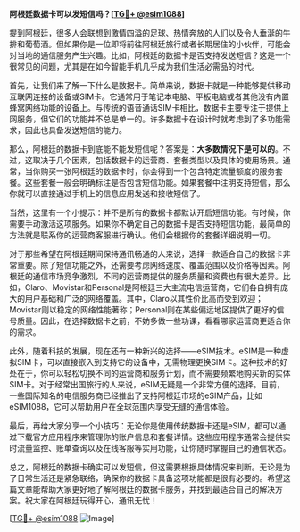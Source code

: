 **阿根廷数据卡可以发短信吗？[[TG💪+ @esim1088](https://t.me/s/esim1088)]**

提到阿根廷，很多人会联想到激情四溢的足球、热情奔放的人们以及令人垂涎的牛排和葡萄酒。但如果你是一位即将前往阿根廷旅行或者长期居住的小伙伴，可能会对当地的通信服务产生兴趣。比如，阿根廷的数据卡是否支持发送短信？这是一个很常见的问题，尤其是在如今智能手机几乎成为我们生活必需品的时代。

首先，让我们来了解一下什么是数据卡。简单来说，数据卡就是一种能够提供移动互联网连接的设备或SIM卡。它通常用于笔记本电脑、平板电脑或者其他没有内置蜂窝网络功能的设备上。与传统的语音通话SIM卡相比，数据卡主要专注于提供上网服务，但它们的功能并不总是单一的。许多数据卡在设计时就考虑到了多功能需求，因此也具备发送短信的能力。

那么，阿根廷的数据卡到底能不能发短信呢？答案是：**大多数情况下是可以的**。不过，这取决于几个因素，包括数据卡的运营商、套餐类型以及具体的使用场景。通常，当你购买一张阿根廷的数据卡时，你会得到一个包含特定流量额度的服务套餐。这些套餐一般会明确标注是否包含短信功能。如果套餐中注明支持短信，那么你就可以直接通过手机上的信息应用发送和接收短信了。

当然，这里有一个小提示：并不是所有的数据卡都默认开启短信功能。有时候，你需要手动激活这项服务。如果你不确定自己的数据卡是否支持短信功能，最简单的方法就是联系你的运营商客服进行确认。他们会根据你的套餐详细说明一切。

对于那些希望在阿根廷期间保持通讯畅通的人来说，选择一款适合自己的数据卡非常重要。除了短信功能之外，还需要考虑网络速度、覆盖范围以及价格等因素。阿根廷的通信市场竞争激烈，不同的运营商提供的服务质量和资费也有很大差异。比如，Claro、Movistar和Personal是阿根廷三大主流电信运营商，它们各自拥有庞大的用户基础和广泛的网络覆盖。其中，Claro以其性价比高而受到欢迎；Movistar则以稳定的网络性能著称；Personal则在某些偏远地区提供了更好的信号质量。因此，在选择数据卡之前，不妨多做一些功课，看看哪家运营商更适合你的需求。

此外，随着科技的发展，现在还有一种新兴的选择——eSIM技术。eSIM是一种虚拟SIM卡，可以直接嵌入到支持它的设备中，无需物理更换SIM卡。这种技术的好处在于，你可以轻松切换不同的运营商和服务计划，而不需要频繁地购买新的实体SIM卡。对于经常出国旅行的人来说，eSIM无疑是一个非常方便的选择。目前，一些国际知名的电信服务商已经推出了支持阿根廷市场的eSIM产品，比如eSIM1088，它可以帮助用户在全球范围内享受无缝的通信体验。

最后，再给大家分享一个小技巧：无论你是使用传统数据卡还是eSIM，都可以通过下载官方应用程序来管理你的账户信息和套餐详情。这些应用程序通常会提供实时流量监控、账单查询以及在线客服等实用功能，让你随时掌握自己的通信状态。

总之，阿根廷的数据卡确实可以发短信，但这需要根据具体情况来判断。无论是为了日常生活还是紧急联络，确保你的数据卡具备这项功能都是很有必要的。希望这篇文章能帮助大家更好地了解阿根廷的数据卡服务，并找到最适合自己的解决方案。祝大家在阿根廷玩得开心，通讯无忧！

[[TG💪+ @esim1088](https://t.me/s/esim1088) ![Image](https://i.postimg.cc/4NQfJmqS/Snipaste-2025-05-13-00-14-12.png)]